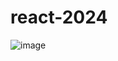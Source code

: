 # react-2024
![image](https://github.com/user-attachments/assets/24794d2c-fbd4-4b5f-9d84-454f2b9fb81f)
